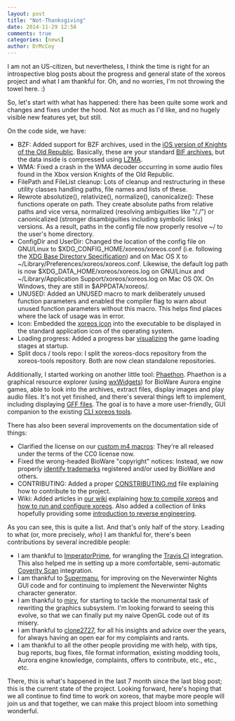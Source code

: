 ```yaml
---
layout: post
title: "Not-Thanksgiving"
date: 2014-11-29 12:58
comments: true
categories: [news]
author: DrMcCoy
---
```


I am not an US-citizen, but nevertheless, I think the time is right for an introspective blog posts about the progress and general state of the xoreos project and what I am thankful for. Oh, and no worries, I'm not throwing the towel here. :)

So, let's start with what has happened: there has been quite some work and changes and fixes under the hood. Not as much as I'd like, and no hugely visible new features yet, but still.

On the code side, we have:

* BZF:
  Added support for BZF archives, used in the [iOS version of Knights of the Old Republic](https://itunes.apple.com/en/app/star-wars-knights-old-republic/id611436052). Basically, these are your standard [BIF archives](https://github.com/xoreos/xoreos-docs/raw/master/specs/bioware/KeyBIF_Format.pdf), but the data inside is compressed using [LZMA](https://en.wikipedia.org/wiki/Lempel%E2%80%93Ziv%E2%80%93Markov_chain_algorithm).
* WMA:
  Fixed a crash in the WMA decoder occurring in some audio files found in the Xbox version Knights of the Old Republic.
* FilePath and FileList cleanup:
  Lots of cleanup and restructuring in these utility classes handling paths, file names and lists of these.
* Rewrote absolutize(), relativize(), normalize(), canonicalize():
  These functions operate on path. They create absolute paths from relative paths and vice versa, normalized (resolving ambiguities like "/./") or canonicalized (stronger disambiguities including symbolic links) versions. As a result, paths in the config file now properly resolve ~/ to the user's home directory.
* ConfigDir and UserDir:
  Changed the location of the config file on GNU/Linux to $XDG\_CONFIG\_HOME/xoreos/xoreos.conf (i.e. following the [XDG Base Directory Specification](http://standards.freedesktop.org/basedir-spec/basedir-spec-latest.html)) and on Mac OS X to ~/Library/Preferences/xoreos/xoreos.conf. Likewise, the default log path is now $XDG\_DATA\_HOME/xoreos/xoreos.log on GNU/Linux and ~/Library/Application Support/xoreos/xoreos.log on Mac OS OX. On Windows, they are still in $APPDATA/xoreos/.
* UNUSED:
  Added an UNUSED macro to mark deliberately unused function parameters and enabled the compiler flag to warn about unused function parameters without this macro. This helps find places where the lack of usage was in error.
* Icon:
  Embedded the [xoreos icon](https://github.com/xoreos/xoreos-media/blob/master/icons/svg/icon-grey.svg) into the executable to be displayed in the standard application icon of the operating system.
* Loading progress:
  Added a progress bar [visualizing](/images/xoreos_progressbar.png) the game loading stages at startup.
* Split docs / tools repo:
  I split the xoreos-docs repository from the xoreos-tools repository. Both are now clean standalone repositories.

Additionally, I started working on another little tool: [Phaethon](https://github.com/xoreos/phaethon). Phaethon is a graphical resource explorer (using [wxWidgets](https://www.wxwidgets.org/)) for BioWare Aurora engine games, able to look into the archives, extract files, display images and play audio files. It's not yet finished, and there's several things left to implement, including displaying [GFF files](https://github.com/xoreos/xoreos-docs/blob/master/specs/bioware/GFF_Format.pdf). The goal is to have a more user-friendly, GUI companion to the existing [CLI xoreos tools](https://github.com/xoreos/xoreos-tools).

There has also been several improvements on the documentation side of things:

* Clarified the license on our [custom m4 macros](https://github.com/xoreos/xoreos/tree/master/m4):
  They're all released under the terms of the CC0 license now.
* Fixed the wrong-headed BioWare "copyright" notices:
  Instead, we now properly [identify trademarks](https://github.com/xoreos/xoreos/blob/master/AUTHORS#L36) registered and/or used by BioWare and others.
* CONTRIBUTING:
  Added a proper [CONSTRIBUTING.md](https://github.com/xoreos/xoreos/blob/master/CONTRIBUTING.md) file explaining how to contribute to the project.
* Wiki:
  Added articles in [our wiki](https://wiki.xoreos.org/) explaining [how to compile xoreos](https://wiki.xoreos.org/index.php?title=Compiling_xoreos) and [how to run and configure xoreos](https://wiki.xoreos.org/index.php?title=Running_xoreos). Also added a collection of links hopefully providing some [introduction to reverse engineering](https://wiki.xoreos.org/index.php?title=Developer_Central#Reverse_engineering_help).

As you can see, this is quite a list. And that's only half of the story. Leading to what (or, more precisely, *who*) I am thankful for, there's been contributions by several incredible people:

* I am thankful to [ImperatorPrime](https://github.com/ImperatorPrime), for wrangling the [Travis CI](https://travis-ci.org/xoreos/xoreos) integration. This also helped me in setting up a more comfortable, semi-automatic [Coverity Scan](https://scan.coverity.com/projects/544) integration.
* I am thankful to [Supermanu](https://github.com/Supermanu), for improving on the Neverwinter Nights GUI code and for continuing to implement the Neverwinter Nights character generator.
* I am thankful to [mirv](https://github.com/mirv-sillyfish), for starting to tackle the monumental task of rewriting the graphics subsystem. I'm looking forward to seeing this evolve, so that we can finally put my naive OpenGL code out of its misery.
* I am thankful to [clone2727](http://clone2727.blogspot.com/), for all his insights and advice over the years, for always having an open ear for my complaints and rants.
* I am thankful to all the other people providing me with help, with tips, bug reports, bug fixes, file format information, existing modding tools, Aurora engine knowledge, complaints, offers to contribute, etc., etc., etc.

There, this is what's happened in the last 7 month since the last blog post; this is the current state of the project. Looking forward, here's hoping that we all continue to find time to work on xoreos, that maybe more people will join us and that together, we can make this project bloom into something wonderful.
